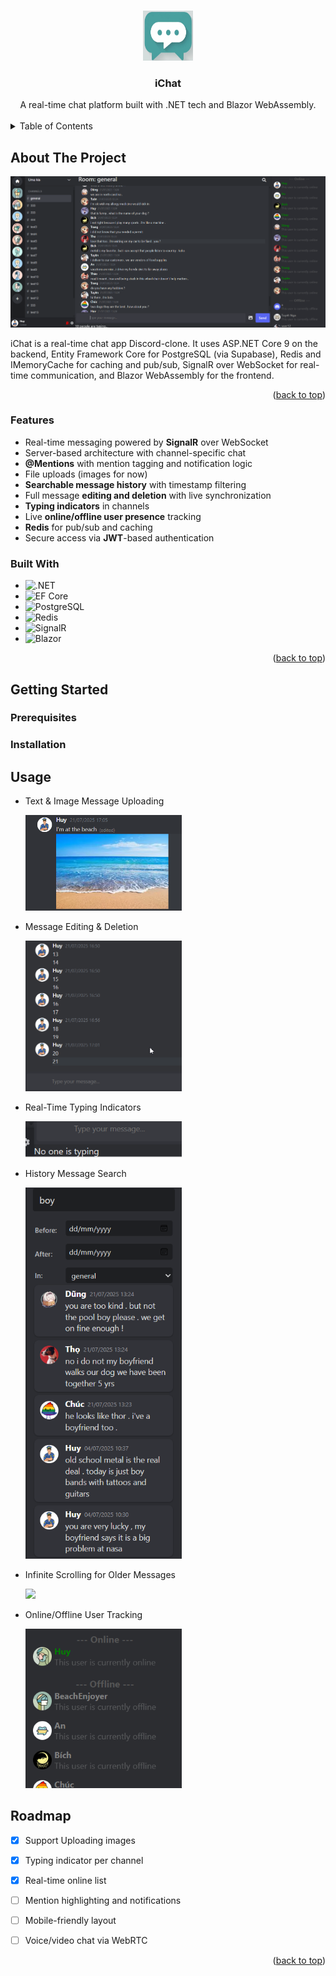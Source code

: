 
<a id="readme-top"></a>
<!-- PROJECT LOGO -->
<br />
<div align="center">
  <a href="https://github.com/TrHuyD/iChat">
    <img src="https://github.com/TrHuyD/iChat/blob/master/readmeimage/projectlogo.jpg?raw=true" alt="Logo" width="80" height="80">
  </a>
    <p align="center">
  <h3 align="center">iChat</h3>
 A real-time chat platform built with .NET tech and Blazor WebAssembly. 
    <br />
      <br />
  </div>




<!-- TABLE OF CONTENTS -->
<details>
  <summary>Table of Contents</summary>
  <ol>
    <li>
      <a href="#about-the-project">About The Project</a>
      <ul>
        <li><a href="#features">Features</a></li>
       <li><a href="#built-with">Built With</a></li>
      </ul>
    </li>
    <li><a href="#roadmap">Roadmap</a></li>
  </ol>
</details>

<!--
    <li>
      <a href="#getting-started">Getting Started</a>
      <ul>
        <li><a href="#prerequisites">Prerequisites</a></li>
        <li><a href="#installation">Installation</a></li>
      </ul>
    </li>
    <li><a href="#usage">Usage</a></li>
-->

<!-- ABOUT THE PROJECT -->
## About The Project

![Product Name Screen Shot](https://github.com/TrHuyD/iChat/blob/master/readmeimage/demo.jpg?raw=true)

iChat is a real-time chat app Discord-clone. It uses ASP.NET Core 9 on the backend, Entity Framework Core for PostgreSQL (via Supabase), Redis and IMemoryCache for caching and pub/sub, SignalR over WebSocket for real-time communication, and Blazor WebAssembly for the frontend.

<p align="right">(<a href="#readme-top">back to top</a>)</p>

### Features


* Real-time messaging powered by __SignalR__ over WebSocket
* Server-based architecture with channel-specific chat
* __@Mentions__ with mention tagging and notification logic
* File uploads (images for now)
* __Searchable message history__ with timestamp filtering
* Full message __editing and deletion__ with live synchronization
* __Typing indicators__ in channels
* Live __online/offline user presence__ tracking
* __Redis__ for pub/sub and caching
* Secure access via __JWT__-based authentication


### Built With


* ![.NET](https://img.shields.io/badge/.NET%209-512BD4?style=for-the-badge&logo=dotnet&logoColor=white)
* ![EF Core](https://img.shields.io/badge/EF--Core-6C3483?style=for-the-badge&logo=entity-framework&logoColor=white)
* ![PostgreSQL](https://img.shields.io/badge/PostgreSQL-336791?style=for-the-badge&logo=postgresql&logoColor=white)
* ![Redis](https://img.shields.io/badge/Redis-DC382D?style=for-the-badge&logo=redis&logoColor=white)
* ![SignalR](https://img.shields.io/badge/SignalR-5C2D91?style=for-the-badge&logo=signalr&logoColor=white)
* ![Blazor](https://img.shields.io/badge/Blazor-512BD4?style=for-the-badge&logo=blazor&logoColor=white)


<p align="right">(<a href="#readme-top">back to top</a>)</p>




## Getting Started
<!-- GETTING STARTED 
This is an example of how you may give instructions on setting up your project locally.
To get a local copy up and running follow these simple example steps.



This is an example of how to list things you need to use the software and how to install them.
* npm
  ```sh
  npm install npm@latest -g
  ```
  -->
  ### Prerequisites
### Installation
  <!--
_Below is an example of how you can instruct your audience on installing and setting up your app. This template doesn't rely on any external dependencies or services._

1. Get a free API Key at [https://example.com](https://example.com)
2. Clone the repo
   ```sh
   git clone https://github.com/github_username/repo_name.git
   ```
3. Install NPM packages
   ```sh
   npm install
   ```
4. Enter your API in `config.js`
   ```js
   const API_KEY = 'ENTER YOUR API';
   ```
5. Change git remote url to avoid accidental pushes to base project
   ```sh
   git remote set-url origin github_username/repo_name
   git remote -v # confirm the changes
   ```

<p align="right">(<a href="#readme-top">back to top</a>)</p>

-->


## Usage


- Text & Image Message Uploading

    <img src="https://github.com/TrHuyD/iChat/blob/master/readmeimage/imageupload.png?raw=true" width="250" />

- Message Editing & Deletion

    <img src="https://github.com/TrHuyD/iChat/blob/master/readmeimage/editdeleteDemo.gif?raw=true" width="250" />

- Real-Time Typing Indicators

    <img src="https://github.com/TrHuyD/iChat/blob/master/readmeimage/typing.gif?raw=true" width="250" />

- History Message Search
  
  <img src="https://github.com/TrHuyD/iChat/blob/master/readmeimage/Search.png?raw=true" width="250" />

- Infinite Scrolling for Older Messages

     <img src="https://github.com/TrHuyD/iChat/blob/master/readmeimage/infinitescrolling.gif?raw=true" width="250" />

- Online/Offline User Tracking

    <img src="https://github.com/TrHuyD/iChat/blob/master/readmeimage/onlinetrack.gif?raw=true" width="250" />

<!-- ROADMAP -->
## Roadmap

- [x] Support Uploading images 
- [x] Typing indicator per channel
- [x] Real-time online list
- [ ] Mention highlighting and notifications
- [ ] Mobile-friendly layout
- [ ] Voice/video chat via WebRTC


<p align="right">(<a href="#readme-top">back to top</a>)</p>




<!-- MARKDOWN LINKS & IMAGES -->
<!-- https://www.markdownguide.org/basic-syntax/#reference-style-links -->
[contributors-shield]: https://img.shields.io/github/contributors/othneildrew/Best-README-Template.svg?style=for-the-badge
[contributors-url]: https://github.com/othneildrew/Best-README-Template/graphs/contributors
[forks-shield]: https://img.shields.io/github/forks/othneildrew/Best-README-Template.svg?style=for-the-badge
[forks-url]: https://github.com/othneildrew/Best-README-Template/network/members
[stars-shield]: https://img.shields.io/github/stars/othneildrew/Best-README-Template.svg?style=for-the-badge
[stars-url]: https://github.com/othneildrew/Best-README-Template/stargazers
[issues-shield]: https://img.shields.io/github/issues/othneildrew/Best-README-Template.svg?style=for-the-badge
[issues-url]: https://github.com/othneildrew/Best-README-Template/issues
[license-shield]: https://img.shields.io/github/license/othneildrew/Best-README-Template.svg?style=for-the-badge
[license-url]: https://github.com/othneildrew/Best-README-Template/blob/master/LICENSE.txt
[linkedin-shield]: https://img.shields.io/badge/-LinkedIn-black.svg?style=for-the-badge&logo=linkedin&colorB=555
[linkedin-url]: https://linkedin.com/in/othneildrew
[product-screenshot]: images/screenshot.png
[Next.js]: https://img.shields.io/badge/next.js-000000?style=for-the-badge&logo=nextdotjs&logoColor=white
[Next-url]: https://nextjs.org/
[React.js]: https://img.shields.io/badge/React-20232A?style=for-the-badge&logo=react&logoColor=61DAFB
[React-url]: https://reactjs.org/
[Vue.js]: https://img.shields.io/badge/Vue.js-35495E?style=for-the-badge&logo=vuedotjs&logoColor=4FC08D
[Vue-url]: https://vuejs.org/
[Angular.io]: https://img.shields.io/badge/Angular-DD0031?style=for-the-badge&logo=angular&logoColor=white
[Angular-url]: https://angular.io/
[Svelte.dev]: https://img.shields.io/badge/Svelte-4A4A55?style=for-the-badge&logo=svelte&logoColor=FF3E00
[Svelte-url]: https://svelte.dev/
[Laravel.com]: https://img.shields.io/badge/Laravel-FF2D20?style=for-the-badge&logo=laravel&logoColor=white
[Laravel-url]: https://laravel.com
[Bootstrap.com]: https://img.shields.io/badge/Bootstrap-563D7C?style=for-the-badge&logo=bootstrap&logoColor=white
[Bootstrap-url]: https://getbootstrap.com
[JQuery.com]: https://img.shields.io/badge/jQuery-0769AD?style=for-the-badge&logo=jquery&logoColor=white
[JQuery-url]: https://jquery.com 
